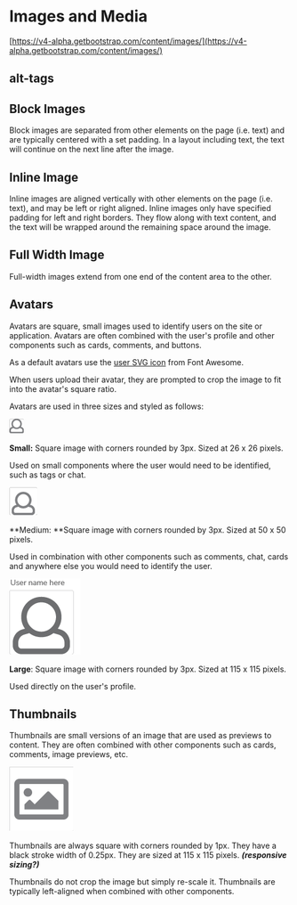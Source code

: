 # Images and Media

[https://v4-alpha.getbootstrap.com/content/images/](https://v4-alpha.getbootstrap.com/content/images/)

## alt-tags

## Block Images

Block images are separated from other elements on the page \(i.e. text\) and are typically centered with a set padding. In a layout including text, the text will continue on the next line after the image.

## Inline Image

Inline images are aligned vertically with other elements on the page \(i.e. text\), and may be left or right aligned. Inline images only have specified padding for left and right borders. They flow along with text content, and the text will be wrapped around the remaining space around the image.

## Full Width Image

Full-width images extend  from one end of the content area to the other.

## Avatars

Avatars are square, small images used to identify users on the site or application. Avatars are often combined with the user's profile and other components such as cards, comments, and buttons.

As a default avatars use the [user SVG icon](https://fontawesome.com/icons/user?style=solid) from Font Awesome.

When users upload their avatar, they are prompted to crop the image to fit into the avatar's square ratio.

Avatars are used in three sizes and styled as follows:

![](/assets/avatar_small.png)

**Small:**  Square image with corners rounded by 3px. Sized at 26 x 26 pixels.

Used on small components where the user would need to be identified, such as tags or chat.

![](/assets/avatar_medium.png)

**Medium: **Square image with corners rounded by 3px. Sized at 50 x 50 pixels.

Used in combination with other components such as comments, chat, cards and anywhere else you would need to identify the user.

![](/assets/avatar_large.png)

**Large**:  Square image with corners rounded by 3px. Sized at 115 x 115 pixels.

Used directly on the user's profile.

## Thumbnails

Thumbnails are small versions of an image that are used as previews to content. They are often combined with other components such as cards, comments, image previews, etc.

![](/assets/thumbnail.png)

Thumbnails are always square with corners rounded by 1px. They have a black stroke width of 0.25px. They are sized at 115 x 115 pixels. _**\(responsive sizing?\)**_

Thumbnails do not crop the image but simply re-scale it. Thumbnails are typically left-aligned when combined with other components.

